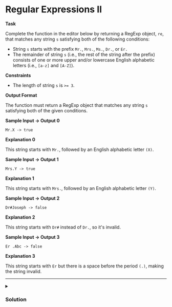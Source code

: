 # Regular Expressions II

**Task**

Complete the function in the editor below by returning a RegExp object, `re`, that matches any string `s` satisfying both of the following conditions:

- String `s` starts with the prefix `Mr.`, `Mrs.`, `Ms.`, `Dr.`, or `Er.`
- The remainder of string `s` (i.e., the rest of the string after the prefix) consists of one or more upper and/or lowercase English alphabetic letters (i.e., `[a-z]` and `[A-Z]`).

**Constraints**

- The length of string `s` is `>= 3`.

**Output Format**

The function must return a RegExp object that matches any string `s` satisfying both of the given conditions.

**Sample Input -> Output 0**

```
Mr.X -> true
```

**Explanation 0**

This string starts with `Mr.`, followed by an English alphabetic letter `(X)`.

**Sample Input -> Output 1**

```
Mrs.Y -> true
```

**Explanation 1**

This string starts with `Mrs.`, followed by an English alphabetic letter `(Y)`.

**Sample Input -> Output 2**

```
Dr#Joseph -> false
```

**Explanation 2**

This string starts with `Dr#` instead of `Dr.`, so it's invalid.

**Sample Input -> Output 3**

```
Er .Abc -> false
```

**Explanation 3**

This string starts with `Er` but there is a space before the period `(.)`, making the string invalid.

<hr>

<details>
  <summary>
    <h3>Solution</h3>
  </summary>

```js
function regexVar() {
  /*
   * Declare a RegExp object variable named 're'
   * It must match a string that starts with 'Mr.', 'Mrs.', 'Ms.', 'Dr.', or 'Er.',
   * followed by one or more letters.
   */

  const re = /^(Mr\.|Mrs\.|Ms\.|Dr\.|Er\.)([a-zA-Z]+)$/;

  /*
   * Do not remove the return statement
   */
  return re;
}
```

</details>
